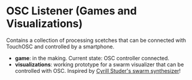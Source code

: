 # OSC Listener (Games and Visualizations)

Contains a collection of processing scetches that can be connected with TouchOSC and controlled by a smartphone. 
- **game**: in the making. Current state: OSC controller connected.
- **visualizations**: working prototype for a swarm visualizer that can be controlled with OSC. Inspired by [Cyrill Studer's swarm synthesizer](https://cyrillstuder.ch/swarm-synthesizer)!